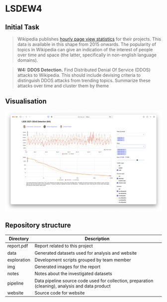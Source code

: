 # LSDEW4
<!-- VU LSDE 2021 - Assignment 2 - Project W4 - DDOS Detection -->

## Initial Task

> Wikipedia publishes [hourly page view statistics](https://dumps.wikimedia.org/other/pageview_complete/readme.html) for their projects. This data is available in this shape from 2015 onwards. The popularity of topics in Wikipedia can give an indication of the interest of people over time and space (the latter, specifically in non-english language domains).

> **W4: DDOS Detection.** Find Distributed Denial Of Service (DDOS) attacks to Wikipedia. This should include devising criteria to distinguish DDOS attacks from trending topics. Summarize these attacks over time and cluster them by theme

## Visualisation

![screenshot of the website](img/website_nicer.png)

## Repository structure

| Directory          | Description                                                                                      |
| ------------------ | ------------------------------------------------------------------------------------------------ |
| report.pdf         | Report related to this project                                                                   |
| data               | Generated datasets used for analysis and website                                                 |
| exploration        | Development scripts grouped by team member                                                       |
| img                | Generated images for the report                                                                  |
| notes              | Notes about the investigated datasets                                                            |
| pipeline           | Data pipeline source code used for collection, preparation (cleaning), analysis and data product |
| website            | Source code for website                                                                          |
